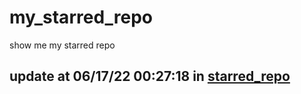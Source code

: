 # my_starred_repo
show me my starred repo

update at 06/17/22 00:27:18 in [starred_repo](./index.html)
---

